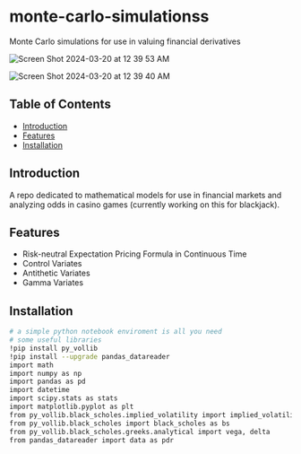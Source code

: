 # monte-carlo-simulationss
Monte Carlo simulations for use in valuing financial derivatives


![Screen Shot 2024-03-20 at 12 39 53 AM](https://github.com/harmanbrar7/monte-carlo-simulations/assets/89001739/5ed69c81-1fe8-4741-9c7e-a5a9c1cab29c)

![Screen Shot 2024-03-20 at 12 39 40 AM](https://github.com/harmanbrar7/monte-carlo-simulations/assets/89001739/8abc9613-4287-42ff-8991-430d9436180e)

## Table of Contents

- [Introduction](#introduction)
- [Features](#features)
- [Installation](#installation)


## Introduction

A repo dedicated to mathematical models for use in financial markets and analyzing odds in casino games (currently working on this for blackjack). 

## Features

- Risk-neutral Expectation Pricing Formula in Continuous Time
- Control Variates
- Antithetic Variates
- Gamma Variates

## Installation

```bash
# a simple python notebook enviroment is all you need
# some useful libraries
!pip install py_vollib
!pip install --upgrade pandas_datareader
import math
import numpy as np
import pandas as pd
import datetime
import scipy.stats as stats
import matplotlib.pyplot as plt
from py_vollib.black_scholes.implied_volatility import implied_volatility as iv
from py_vollib.black_scholes import black_scholes as bs
from py_vollib.black_scholes.greeks.analytical import vega, delta
from pandas_datareader import data as pdr
```
